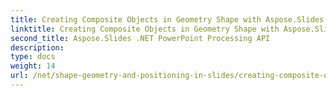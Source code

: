 ```yaml
---
title: Creating Composite Objects in Geometry Shape with Aspose.Slides
linktitle: Creating Composite Objects in Geometry Shape with Aspose.Slides
second_title: Aspose.Slides .NET PowerPoint Processing API
description: 
type: docs
weight: 14
url: /net/shape-geometry-and-positioning-in-slides/creating-composite-objects-geometry-shape/
---
```

